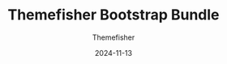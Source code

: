 ---
title: Themefisher Bootstrap Bundle
image: "/bundles/themefisher-bootstrap-big-friday-bundle.png"
author: Themefisher
author_link: "https://themefisher.com/?aff=statichunt"
description: ""
date: 2024-11-13
price: $37
regular_price: $197
purchase_link: "https://themefisher.com/deals"
features:
- "14+ Themes"
- "Premium Support"
- "Unlimited Projects"
- "Upcoming Themes"
---